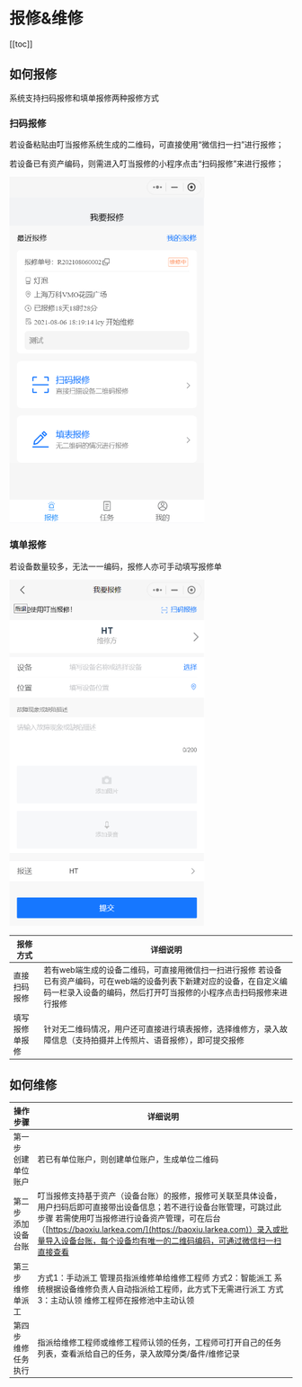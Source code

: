 # 报修&维修
[[toc]]

## 如何报修

系统支持扫码报修和填单报修两种报修方式

### 扫码报修

若设备粘贴由叮当报修系统生成的二维码，可直接使用“微信扫一扫”进行报修；

若设备已有资产编码，则需进入叮当报修的小程序点击“扫码报修”来进行报修；

<img src="../.vuepress/public/9c3e2171725b67b4534caed72d247e90.jpeg" style="zoom: 67%;" />

### 填单报修

若设备数量较多，无法一一编码，报修人亦可手动填写报修单

<img src="../.vuepress/public/688556c55429d5a44ea235428360bb43.jpeg" style="zoom: 67%;" />

| **报修方式**   | **详细说明**                                                 |
| -------------- | ------------------------------------------------------------ |
| 直接扫码报修   | 若有web端生成的设备二维码，可直接用微信扫一扫进行报修 若设备已有资产编码，可在web端的设备列表下新建对应的设备，在自定义编码一栏录入设备的编码，然后打开叮当报修的小程序点击扫码报修来进行报修 |
| 填写报修单报修 | 针对无二维码情况，用户还可直接进行填表报修，选择维修方，录入故障信息（支持拍摄并上传照片、语音报修），即可提交报修 |

## 如何维修

| **操作步骤**         | **详细说明**                                                 |
| -------------------- | ------------------------------------------------------------ |
| 第一步  创建单位账户 | 若已有单位账户，则创建单位账户，生成单位二维码               |
| 第二步  添加设备台账 | 叮当报修支持基于资产（设备台账）的报修，报修可关联至具体设备，用户扫码后即可直接带出设备信息；若不进行设备台账管理，可跳过此步骤  若需使用叮当报修进行设备资产管理，可在后台（[https://baoxiu.larkea.com/](https://baoxiu.larkea.com)）录入或批量导入设备台账，每个设备均有唯一的二维码编码，可通过微信扫一扫直接查看 |
| 第三步 维修单派工    | 方式1：手动派工 管理员指派维修单给维修工程师 方式2：智能派工 系统根据设备维修负责人自动指派给工程师，此方式下无需进行派工 方式3：主动认领 维修工程师在报修池中主动认领 |
| 第四步 维修任务执行  | 指派给维修工程师或维修工程师认领的任务，工程师可打开自己的任务列表，查看派给自己的任务，录入故障分类/备件/维修记录 |